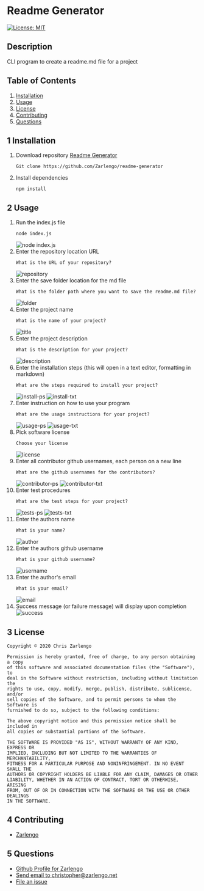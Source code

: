 # Readme Generator
[![License: MIT](https://img.shields.io/badge/License-MIT-yellow.svg)](https://opensource.org/licenses/MIT)

## Description
CLI program to create a readme.md file for a project

## Table of Contents

1. [Installation](#1-installation)
2. [Usage](#2-usage)
3. [License](#3-license)
4. [Contributing](#4-contributing)
5. [Questions](#5-questions)

## 1 Installation
1. Download repository [Readme Generator](https://github.com/Zarlengo/readme-generator)
    ```
    Git clone https://github.com/Zarlengo/readme-generator
    ```
2. Install dependencies
    ```
    npm install
    ```

## 2 Usage
1. Run the index.js file
    ```
    node index.js
    ```
    ![node index.js](./assets/1-node.gif)
2. Enter the repository location URL
    ```
    What is the URL of your repository?
    ```
    ![repository](./assets/2-url.gif)
3. Enter the save folder location for the md file
    ```
    What is the folder path where you want to save the readme.md file?
    ```
    ![folder](./assets/3-folder.gif)
4. Enter the project name
    ```
    What is the name of your project?
    ```
    ![title](./assets/4-title.gif)
5. Enter the project description
    ```
    What is the description for your project?
    ```
    ![description](./assets/5-description.gif)
6. Enter the installation steps (this will open in a text editor, formatting in markdown)
    ```
    What are the steps required to install your project?
    ```
    ![install-ps](./assets/6-install-ps.gif)
    ![install-txt](./assets/6-install-txt.gif)
7. Enter instruction on how to use your program
    ```
    What are the usage instructions for your project?
    ```
    ![usage-ps](./assets/7-usage-ps.gif)
    ![usage-txt](./assets/7-usage-txt.gif)
8. Pick software license
    ```
    Choose your license
    ```
    ![license](./assets/8-license.gif)
9. Enter all contributor github usernames, each person on a new line
    ```
    What are the github usernames for the contributors?
    ```
    ![contributor-ps](./assets/9-contributor-ps.gif)
    ![contributor-txt](./assets/9-contributor-txt.gif)
10. Enter test procedures
    ```
    What are the test steps for your project?
    ```
    ![tests-ps](./assets/10-tests-ps.gif)
    ![tests-txt](./assets/10-tests-txt.gif)
11. Enter the authors name
    ```
    What is your name?
    ```
    ![author](./assets/11-author.gif)
12. Enter the authors github username
    ```
    What is your github username?
    ```
    ![username](./assets/12-username.gif)
13. Enter the author's email
    ```
    What is your email?
    ```
    ![email](./assets/13-email.gif)
14. Success message (or failure message) will display upon completion
    ![success](./assets/14-success.gif)
## 3 License
    Copyright © 2020 Chris Zarlengo

    Permission is hereby granted, free of charge, to any person obtaining a copy
    of this software and associated documentation files (the "Software"), to 
    deal in the Software without restriction, including without limitation the 
    rights to use, copy, modify, merge, publish, distribute, sublicense, and/or
    sell copies of the Software, and to permit persons to whom the Software is
    furnished to do so, subject to the following conditions:

    The above copyright notice and this permission notice shall be included in
    all copies or substantial portions of the Software.

    THE SOFTWARE IS PROVIDED "AS IS", WITHOUT WARRANTY OF ANY KIND, EXPRESS OR
    IMPLIED, INCLUDING BUT NOT LIMITED TO THE WARRANTIES OF MERCHANTABILITY,
    FITNESS FOR A PARTICULAR PURPOSE AND NONINFRINGEMENT. IN NO EVENT SHALL THE
    AUTHORS OR COPYRIGHT HOLDERS BE LIABLE FOR ANY CLAIM, DAMAGES OR OTHER
    LIABILITY, WHETHER IN AN ACTION OF CONTRACT, TORT OR OTHERWISE, ARISING
    FROM, OUT OF OR IN CONNECTION WITH THE SOFTWARE OR THE USE OR OTHER DEALINGS
    IN THE SOFTWARE.

## 4 Contributing
* [Zarlengo](https://github.com/Zarlengo)

## 5 Questions
* [Github Profile for Zarlengo](https://github.com/Zarlengo)
* [Send email to christopher@zarlengo.net](mailto:christopher@zarlengo.net)
* [File an issue](https://github.com/Zarlengo/readme-generator/issues)
